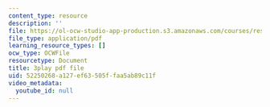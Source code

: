 ```yaml
---
content_type: resource
description: ''
file: https://ol-ocw-studio-app-production.s3.amazonaws.com/courses/res-9-003-brains-minds-and-machines-summer-course-summer-2015/52250268a127ef63505ffaa5ab89c11f_GGakcLdPWl4.pdf
file_type: application/pdf
learning_resource_types: []
ocw_type: OCWFile
resourcetype: Document
title: 3play pdf file
uid: 52250268-a127-ef63-505f-faa5ab89c11f
video_metadata:
  youtube_id: null
---
```

